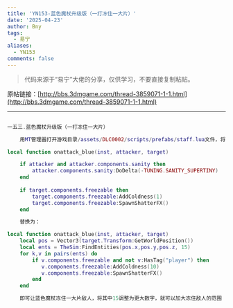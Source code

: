 ```yaml
---
title: 'YN153-蓝色魔杖升级版（一打冻住一大片）'
date: '2025-04-23'
author: Bny
tags:
  - 易宁
aliases:
  - YN153
comments: false
---
```


> 代码来源于“易宁”大佬的分享，仅供学习，不要直接复制粘贴。

原帖链接：[http://bbs.3dmgame.com/thread-3859071-1-1.html](http://bbs.3dmgame.com/thread-3859071-1-1.html)

---

```lua  

一五三.蓝色魔杖升级版（一打冻住一大片）	用MT管理器打开游戏目录/assets/DLC0002/scripts/prefabs/staff.lua文件，将下列内容：local function onattack_blue(inst, attacker, target)	if attacker and attacker.components.sanity then		attacker.components.sanity:DoDelta(-TUNING.SANITY_SUPERTINY)	end		if target.components.freezable then		target.components.freezable:AddColdness(1)		target.components.freezable:SpawnShatterFX()	end	替换为：local function onattack_blue(inst, attacker, target)	local pos = Vector3(target.Transform:GetWorldPosition())	local ents = TheSim:FindEntities(pos.x,pos.y,pos.z, 15)	for k,v in pairs(ents) do		if v.components.freezable and not v:HasTag("player") then		   v.components.freezable:AddColdness(10)		   v.components.freezable:SpawnShatterFX()		end	end	即可让蓝色魔杖冻住一大片敌人，将其中15调整为更大数字，就可以加大冻住敌人的范围

```  

